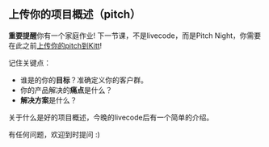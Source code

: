 ## 上传你的项目概述（pitch）

**重要提醒**你有一个家庭作业! 下一节课，不是livecode，而是Pitch Night，你需要在此之前[上传你的pitch到Kitt](https://kitt.lewagon.com/camps/<user.batch_slug>/products)!

记住关键点：

- 谁是的你的**目标**？准确定义你的客户群。
- 你的产品解决的**痛点**是什么？
- **解决方案**是什么？

关于什么是好的项目概述，今晚的livecode后有一个简单的介绍。

有任何问题，欢迎到时提问 :)
